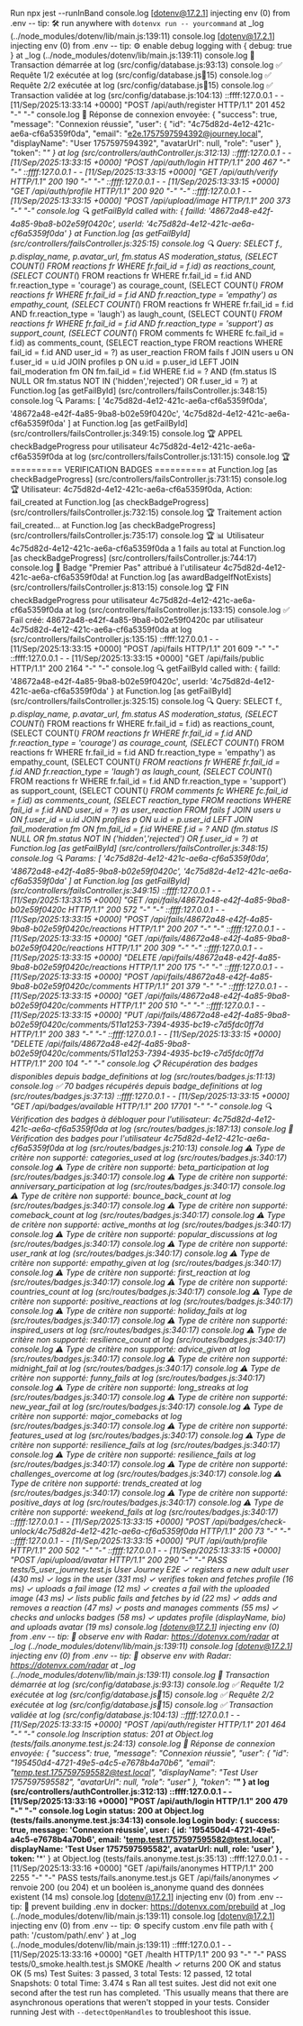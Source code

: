 Run npx jest --runInBand
  console.log
    [dotenv@17.2.1] injecting env (0) from .env -- tip: 🛠️  run anywhere with `dotenvx run -- yourcommand`
      at _log (../node_modules/dotenv/lib/main.js:139:11)
  console.log
    [dotenv@17.2.1] injecting env (0) from .env -- tip: ⚙️  enable debug logging with { debug: true }
      at _log (../node_modules/dotenv/lib/main.js:139:11)
  console.log
    🔄 Transaction démarrée
      at log (src/config/database.js:93:13)
  console.log
    ✅ Requête 1/2 exécutée
      at log (src/config/database.js:100:15)
  console.log
    ✅ Requête 2/2 exécutée
      at log (src/config/database.js:100:15)
  console.log
    ✅ Transaction validée
      at log (src/config/database.js:104:13)
::ffff:127.0.0.1 - - [11/Sep/2025:13:33:14 +0000] "POST /api/auth/register HTTP/1.1" 201 452 "-" "-"
  console.log
    🔐 Réponse de connexion envoyée: {
      "success": true,
      "message": "Connexion réussie",
      "user": {
        "id": "4c75d82d-4e12-421c-ae6a-cf6a5359f0da",
        "email": "e2e.1757597594392@journey.local",
        "displayName": "User 1757597594392",
        "avatarUrl": null,
        "role": "user"
      },
      "token": "***"
    }
      at log (src/controllers/authController.js:312:13)
::ffff:127.0.0.1 - - [11/Sep/2025:13:33:15 +0000] "POST /api/auth/login HTTP/1.1" 200 467 "-" "-"
::ffff:127.0.0.1 - - [11/Sep/2025:13:33:15 +0000] "GET /api/auth/verify HTTP/1.1" 200 190 "-" "-"
::ffff:127.0.0.1 - - [11/Sep/2025:13:33:15 +0000] "GET /api/auth/profile HTTP/1.1" 200 920 "-" "-"
::ffff:127.0.0.1 - - [11/Sep/2025:13:33:15 +0000] "POST /api/upload/image HTTP/1.1" 200 373 "-" "-"
  console.log
    🔍 getFailById called with: {
      failId: '48672a48-e42f-4a85-9ba8-b02e59f0420c',
      userId: '4c75d82d-4e12-421c-ae6a-cf6a5359f0da'
    }
      at Function.log [as getFailById] (src/controllers/failsController.js:325:15)
  console.log
    🔍 Query: 
            SELECT
              f.*,
              p.display_name,
              p.avatar_url,
              fm.status AS moderation_status,
              (SELECT COUNT(*) FROM reactions fr WHERE fr.fail_id = f.id) as reactions_count,
              (SELECT COUNT(*) FROM reactions fr WHERE fr.fail_id = f.id AND fr.reaction_type = 'courage') as courage_count,
              (SELECT COUNT(*) FROM reactions fr WHERE fr.fail_id = f.id AND fr.reaction_type = 'empathy') as empathy_count,
              (SELECT COUNT(*) FROM reactions fr WHERE fr.fail_id = f.id AND fr.reaction_type = 'laugh')   as laugh_count,
              (SELECT COUNT(*) FROM reactions fr WHERE fr.fail_id = f.id AND fr.reaction_type = 'support') as support_count,
              (SELECT COUNT(*) FROM comments fc WHERE fc.fail_id = f.id) as comments_count,
              (SELECT reaction_type FROM reactions WHERE fail_id = f.id AND user_id = ?) as user_reaction
            FROM fails f
            JOIN users u ON f.user_id = u.id
            JOIN profiles p ON u.id = p.user_id
            LEFT JOIN fail_moderation fm ON fm.fail_id = f.id
            WHERE f.id = ? AND (fm.status IS NULL OR fm.status NOT IN ('hidden','rejected') OR f.user_id = ?)
      at Function.log [as getFailById] (src/controllers/failsController.js:348:15)
  console.log
    🔍 Params: [
      '4c75d82d-4e12-421c-ae6a-cf6a5359f0da',
      '48672a48-e42f-4a85-9ba8-b02e59f0420c',
      '4c75d82d-4e12-421c-ae6a-cf6a5359f0da'
    ]
      at Function.log [as getFailById] (src/controllers/failsController.js:349:15)
  console.log
    🏆 APPEL checkBadgeProgress pour utilisateur 4c75d82d-4e12-421c-ae6a-cf6a5359f0da
      at log (src/controllers/failsController.js:131:15)
  console.log
    🏆 ========== VERIFICATION BADGES ==========
      at Function.log [as checkBadgeProgress] (src/controllers/failsController.js:731:15)
  console.log
    🏆 Utilisateur: 4c75d82d-4e12-421c-ae6a-cf6a5359f0da, Action: fail_created
      at Function.log [as checkBadgeProgress] (src/controllers/failsController.js:732:15)
  console.log
    🏆 Traitement action fail_created...
      at Function.log [as checkBadgeProgress] (src/controllers/failsController.js:735:17)
  console.log
    🏆 📊 Utilisateur 4c75d82d-4e12-421c-ae6a-cf6a5359f0da a 1 fails au total
      at Function.log [as checkBadgeProgress] (src/controllers/failsController.js:744:17)
  console.log
    🎉 Badge "Premier Pas" attribué à l'utilisateur 4c75d82d-4e12-421c-ae6a-cf6a5359f0da!
      at Function.log [as awardBadgeIfNotExists] (src/controllers/failsController.js:813:15)
  console.log
    🏆 FIN checkBadgeProgress pour utilisateur 4c75d82d-4e12-421c-ae6a-cf6a5359f0da
      at log (src/controllers/failsController.js:133:15)
  console.log
    ✅ Fail créé: 48672a48-e42f-4a85-9ba8-b02e59f0420c par utilisateur 4c75d82d-4e12-421c-ae6a-cf6a5359f0da
      at log (src/controllers/failsController.js:135:15)
::ffff:127.0.0.1 - - [11/Sep/2025:13:33:15 +0000] "POST /api/fails HTTP/1.1" 201 609 "-" "-"
::ffff:127.0.0.1 - - [11/Sep/2025:13:33:15 +0000] "GET /api/fails/public HTTP/1.1" 200 2164 "-" "-"
  console.log
    🔍 getFailById called with: {
      failId: '48672a48-e42f-4a85-9ba8-b02e59f0420c',
      userId: '4c75d82d-4e12-421c-ae6a-cf6a5359f0da'
    }
      at Function.log [as getFailById] (src/controllers/failsController.js:325:15)
  console.log
    🔍 Query: 
            SELECT
              f.*,
              p.display_name,
              p.avatar_url,
              fm.status AS moderation_status,
              (SELECT COUNT(*) FROM reactions fr WHERE fr.fail_id = f.id) as reactions_count,
              (SELECT COUNT(*) FROM reactions fr WHERE fr.fail_id = f.id AND fr.reaction_type = 'courage') as courage_count,
              (SELECT COUNT(*) FROM reactions fr WHERE fr.fail_id = f.id AND fr.reaction_type = 'empathy') as empathy_count,
              (SELECT COUNT(*) FROM reactions fr WHERE fr.fail_id = f.id AND fr.reaction_type = 'laugh')   as laugh_count,
              (SELECT COUNT(*) FROM reactions fr WHERE fr.fail_id = f.id AND fr.reaction_type = 'support') as support_count,
              (SELECT COUNT(*) FROM comments fc WHERE fc.fail_id = f.id) as comments_count,
              (SELECT reaction_type FROM reactions WHERE fail_id = f.id AND user_id = ?) as user_reaction
            FROM fails f
            JOIN users u ON f.user_id = u.id
            JOIN profiles p ON u.id = p.user_id
            LEFT JOIN fail_moderation fm ON fm.fail_id = f.id
            WHERE f.id = ? AND (fm.status IS NULL OR fm.status NOT IN ('hidden','rejected') OR f.user_id = ?)
      at Function.log [as getFailById] (src/controllers/failsController.js:348:15)
  console.log
    🔍 Params: [
      '4c75d82d-4e12-421c-ae6a-cf6a5359f0da',
      '48672a48-e42f-4a85-9ba8-b02e59f0420c',
      '4c75d82d-4e12-421c-ae6a-cf6a5359f0da'
    ]
      at Function.log [as getFailById] (src/controllers/failsController.js:349:15)
::ffff:127.0.0.1 - - [11/Sep/2025:13:33:15 +0000] "GET /api/fails/48672a48-e42f-4a85-9ba8-b02e59f0420c HTTP/1.1" 200 572 "-" "-"
::ffff:127.0.0.1 - - [11/Sep/2025:13:33:15 +0000] "POST /api/fails/48672a48-e42f-4a85-9ba8-b02e59f0420c/reactions HTTP/1.1" 200 207 "-" "-"
::ffff:127.0.0.1 - - [11/Sep/2025:13:33:15 +0000] "GET /api/fails/48672a48-e42f-4a85-9ba8-b02e59f0420c/reactions HTTP/1.1" 200 309 "-" "-"
::ffff:127.0.0.1 - - [11/Sep/2025:13:33:15 +0000] "DELETE /api/fails/48672a48-e42f-4a85-9ba8-b02e59f0420c/reactions HTTP/1.1" 200 175 "-" "-"
::ffff:127.0.0.1 - - [11/Sep/2025:13:33:15 +0000] "POST /api/fails/48672a48-e42f-4a85-9ba8-b02e59f0420c/comments HTTP/1.1" 201 379 "-" "-"
::ffff:127.0.0.1 - - [11/Sep/2025:13:33:15 +0000] "GET /api/fails/48672a48-e42f-4a85-9ba8-b02e59f0420c/comments HTTP/1.1" 200 510 "-" "-"
::ffff:127.0.0.1 - - [11/Sep/2025:13:33:15 +0000] "PUT /api/fails/48672a48-e42f-4a85-9ba8-b02e59f0420c/comments/511a1253-7394-4935-bc19-c7d5fdc0ff7d HTTP/1.1" 200 383 "-" "-"
::ffff:127.0.0.1 - - [11/Sep/2025:13:33:15 +0000] "DELETE /api/fails/48672a48-e42f-4a85-9ba8-b02e59f0420c/comments/511a1253-7394-4935-bc19-c7d5fdc0ff7d HTTP/1.1" 200 104 "-" "-"
  console.log
    📋 Récupération des badges disponibles depuis badge_definitions
      at log (src/routes/badges.js:11:13)
  console.log
    ✅ 70 badges récupérés depuis badge_definitions
      at log (src/routes/badges.js:37:13)
::ffff:127.0.0.1 - - [11/Sep/2025:13:33:15 +0000] "GET /api/badges/available HTTP/1.1" 200 17701 "-" "-"
  console.log
    🔍 Vérification des badges à débloquer pour l'utilisateur: 4c75d82d-4e12-421c-ae6a-cf6a5359f0da
      at log (src/routes/badges.js:187:13)
  console.log
    🎯 Vérification des badges pour l'utilisateur 4c75d82d-4e12-421c-ae6a-cf6a5359f0da
      at log (src/routes/badges.js:210:13)
  console.log
    ⚠️ Type de critère non supporté: categories_used
      at log (src/routes/badges.js:340:17)
  console.log
    ⚠️ Type de critère non supporté: beta_participation
      at log (src/routes/badges.js:340:17)
  console.log
    ⚠️ Type de critère non supporté: anniversary_participation
      at log (src/routes/badges.js:340:17)
  console.log
    ⚠️ Type de critère non supporté: bounce_back_count
      at log (src/routes/badges.js:340:17)
  console.log
    ⚠️ Type de critère non supporté: comeback_count
      at log (src/routes/badges.js:340:17)
  console.log
    ⚠️ Type de critère non supporté: active_months
      at log (src/routes/badges.js:340:17)
  console.log
    ⚠️ Type de critère non supporté: popular_discussions
      at log (src/routes/badges.js:340:17)
  console.log
    ⚠️ Type de critère non supporté: user_rank
      at log (src/routes/badges.js:340:17)
  console.log
    ⚠️ Type de critère non supporté: empathy_given
      at log (src/routes/badges.js:340:17)
  console.log
    ⚠️ Type de critère non supporté: first_reaction
      at log (src/routes/badges.js:340:17)
  console.log
    ⚠️ Type de critère non supporté: countries_count
      at log (src/routes/badges.js:340:17)
  console.log
    ⚠️ Type de critère non supporté: positive_reactions
      at log (src/routes/badges.js:340:17)
  console.log
    ⚠️ Type de critère non supporté: holiday_fails
      at log (src/routes/badges.js:340:17)
  console.log
    ⚠️ Type de critère non supporté: inspired_users
      at log (src/routes/badges.js:340:17)
  console.log
    ⚠️ Type de critère non supporté: resilience_count
      at log (src/routes/badges.js:340:17)
  console.log
    ⚠️ Type de critère non supporté: advice_given
      at log (src/routes/badges.js:340:17)
  console.log
    ⚠️ Type de critère non supporté: midnight_fail
      at log (src/routes/badges.js:340:17)
  console.log
    ⚠️ Type de critère non supporté: funny_fails
      at log (src/routes/badges.js:340:17)
  console.log
    ⚠️ Type de critère non supporté: long_streaks
      at log (src/routes/badges.js:340:17)
  console.log
    ⚠️ Type de critère non supporté: new_year_fail
      at log (src/routes/badges.js:340:17)
  console.log
    ⚠️ Type de critère non supporté: major_comebacks
      at log (src/routes/badges.js:340:17)
  console.log
    ⚠️ Type de critère non supporté: features_used
      at log (src/routes/badges.js:340:17)
  console.log
    ⚠️ Type de critère non supporté: resilience_fails
      at log (src/routes/badges.js:340:17)
  console.log
    ⚠️ Type de critère non supporté: resilience_fails
      at log (src/routes/badges.js:340:17)
  console.log
    ⚠️ Type de critère non supporté: challenges_overcome
      at log (src/routes/badges.js:340:17)
  console.log
    ⚠️ Type de critère non supporté: trends_created
      at log (src/routes/badges.js:340:17)
  console.log
    ⚠️ Type de critère non supporté: positive_days
      at log (src/routes/badges.js:340:17)
  console.log
    ⚠️ Type de critère non supporté: weekend_fails
      at log (src/routes/badges.js:340:17)
::ffff:127.0.0.1 - - [11/Sep/2025:13:33:15 +0000] "POST /api/badges/check-unlock/4c75d82d-4e12-421c-ae6a-cf6a5359f0da HTTP/1.1" 200 73 "-" "-"
::ffff:127.0.0.1 - - [11/Sep/2025:13:33:15 +0000] "PUT /api/auth/profile HTTP/1.1" 200 502 "-" "-"
::ffff:127.0.0.1 - - [11/Sep/2025:13:33:15 +0000] "POST /api/upload/avatar HTTP/1.1" 200 290 "-" "-"
PASS tests/5_user_journey.test.js
  User Journey E2E
    ✓ registers a new adult user (430 ms)
    ✓ logs in the user (331 ms)
    ✓ verifies token and fetches profile (16 ms)
    ✓ uploads a fail image (12 ms)
    ✓ creates a fail with the uploaded image (43 ms)
    ✓ lists public fails and fetches by id (22 ms)
    ✓ adds and removes a reaction (47 ms)
    ✓ posts and manages comments (55 ms)
    ✓ checks and unlocks badges (58 ms)
    ✓ updates profile (displayName, bio) and uploads avatar (19 ms)
  console.log
    [dotenv@17.2.1] injecting env (0) from .env -- tip: 📡 observe env with Radar: https://dotenvx.com/radar
      at _log (../node_modules/dotenv/lib/main.js:139:11)
  console.log
    [dotenv@17.2.1] injecting env (0) from .env -- tip: 📡 observe env with Radar: https://dotenvx.com/radar
      at _log (../node_modules/dotenv/lib/main.js:139:11)
  console.log
    🔄 Transaction démarrée
      at log (src/config/database.js:93:13)
  console.log
    ✅ Requête 1/2 exécutée
      at log (src/config/database.js:100:15)
  console.log
    ✅ Requête 2/2 exécutée
      at log (src/config/database.js:100:15)
  console.log
    ✅ Transaction validée
      at log (src/config/database.js:104:13)
::ffff:127.0.0.1 - - [11/Sep/2025:13:33:15 +0000] "POST /api/auth/register HTTP/1.1" 201 464 "-" "-"
  console.log
    Inscription status: 201
      at Object.log (tests/fails.anonyme.test.js:24:13)
  console.log
    🔐 Réponse de connexion envoyée: {
      "success": true,
      "message": "Connexion réussie",
      "user": {
        "id": "195450d4-4721-49e5-a4c5-e7678b4a70b6",
        "email": "temp.test.1757597595582@test.local",
        "displayName": "Test User 1757597595582",
        "avatarUrl": null,
        "role": "user"
      },
      "token": "***"
    }
      at log (src/controllers/authController.js:312:13)
::ffff:127.0.0.1 - - [11/Sep/2025:13:33:16 +0000] "POST /api/auth/login HTTP/1.1" 200 479 "-" "-"
  console.log
    Login status: 200
      at Object.log (tests/fails.anonyme.test.js:34:13)
  console.log
    Login body: {
      success: true,
      message: 'Connexion réussie',
      user: {
        id: '195450d4-4721-49e5-a4c5-e7678b4a70b6',
        email: 'temp.test.1757597595582@test.local',
        displayName: 'Test User 1757597595582',
        avatarUrl: null,
        role: 'user'
      },
      token: '***'
    }
      at Object.log (tests/fails.anonyme.test.js:35:13)
::ffff:127.0.0.1 - - [11/Sep/2025:13:33:16 +0000] "GET /api/fails/anonymes HTTP/1.1" 200 2255 "-" "-"
PASS tests/fails.anonyme.test.js
  GET /api/fails/anonymes
    ✓ renvoie 200 (ou 204) et un booléen is_anonyme quand des données existent (14 ms)
  console.log
    [dotenv@17.2.1] injecting env (0) from .env -- tip: 🔐 prevent building .env in docker: https://dotenvx.com/prebuild
      at _log (../node_modules/dotenv/lib/main.js:139:11)
  console.log
    [dotenv@17.2.1] injecting env (0) from .env -- tip: ⚙️  specify custom .env file path with { path: '/custom/path/.env' }
      at _log (../node_modules/dotenv/lib/main.js:139:11)
::ffff:127.0.0.1 - - [11/Sep/2025:13:33:16 +0000] "GET /health HTTP/1.1" 200 93 "-" "-"
PASS tests/0_smoke.health.test.js
  SMOKE /health
    ✓ returns 200 OK and status OK (5 ms)
Test Suites: 3 passed, 3 total
Tests:       12 passed, 12 total
Snapshots:   0 total
Time:        3.474 s
Ran all test suites.
Jest did not exit one second after the test run has completed.
'This usually means that there are asynchronous operations that weren't stopped in your tests. Consider running Jest with `--detectOpenHandles` to troubleshoot this issue.